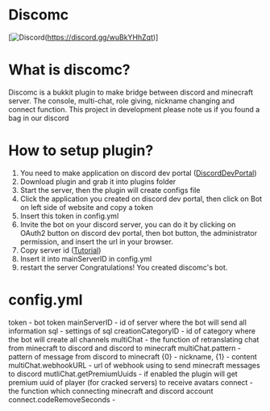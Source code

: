 # Discomc
[![Discord](https://img.shields.io/discord/613163671870242838.svg?color=%237289da&label=discord)(https://discord.gg/wuBkYHhZqt)] 
# What is discomc?
Discomc is a bukkit plugin to make bridge between discord and minecraft server. 
The console, multi-chat, role giving, nickname changing and connect function.
This project in development please note us if you found a bag in our discord
# How to setup plugin?
1. You need to make application on discord dev portal ([DiscordDevPortal](https://discord.com/developers/applications))
2. Download plugin and grab it into plugins folder
3. Start the server, then the plugin will create configs file
4. Click the application you created on discord dev portal, then click on Bot on left side of website and copy a token
5. Insert this token in config.yml
6. Invite the bot on your discord server, you can do it by clicking on OAuth2 button on discord dev portal, then bot button, the administrator permission, and insert the url in your browser.
7. Copy server id ([Tutorial](https://support.discord.com/hc/en-us/articles/206346498-Where-can-I-find-my-User-Server-Message-ID-))
8. Insert it into mainServerID in config.yml
9. restart the server
Congratulations! You created discomc's bot.
# config.yml
token - bot token
mainServerID - id of server where the bot will send all information
sql - settings of sql
creationCategoryID - id of category where the bot will create all channels
multiChat - the function of retranslating chat from minecraft to discord and discord to minecraft
multiChat.pattern - pattern of message from discord to minecraft {0} - nickname, {1} - content
multiChat.webhookURL - url of webhook using to send minecraft messages to discord
mutliChat.getPremiumUuids - if enabled the plugin will get premium uuid of player (for cracked servers) to receive avatars
connect - the function which connecting minecraft and discord account
connect.codeRemoveSeconds - 
